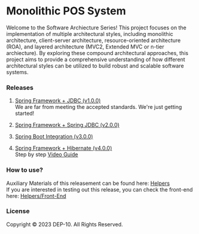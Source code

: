# Monolithic POS System

Welcome to the Software Archiecture Series! This project focuses on the implementation of multiple architectural styles, including monolithic architecture, client-server architecture, resource-oriented architecture (ROA), and layered architecture (MVC2, Extended MVC or n-tier archiecture). By exploring these compound architectural approaches, this project aims to provide a comprehensive understanding of how different architectural styles can be utilized to build robust and scalable software systems.

### Releases
1. [Spring Framework + JDBC (v1.0.0)](https://github.com/IJSE-Direct-Entry-Program-10/monolithic-pos/releases/tag/v1.0.0) <br>
 We are far from meeting the accepted standards. We're just getting started!
 
2. [Spring Framework + Spring JDBC (v2.0.0)](https://github.com/IJSE-Direct-Entry-Program-10/monolithic-pos/releases/tag/v2.0.0) <br>

3. [Spring Boot Integration (v3.0.0)](https://github.com/IJSE-Direct-Entry-Program-10/monolithic-pos/releases/tag/v3.0.0) <br>

4. [Spring Framework + Hibernate (v4.0.0)](https://github.com/IJSE-Direct-Entry-Program-10/monolithic-pos/releases/tag/v4.0.0) <br>
 Step by step [Video Guide](https://drive.google.com/file/d/1Y0oFmpGoWxKO8oDdNj_Bn46DGjDr8zmc/view?usp=sharing)

### How to use?
 Auxiliary Materials of this releasement can be found here: [Helpers](https://github.com/IJSE-Direct-Entry-Program-10/helpers.git)<br>
 If you are interested in testing out this release, you can check the front-end here: [Helpers/Front-End](https://github.com/IJSE-Direct-Entry-Program-10/helpers/tree/main/pos-front-end)

### License
Copyright &copy; 2023 DEP-10. All Rights Reserved.
